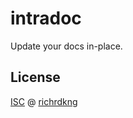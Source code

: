 # intradoc

Update your docs in-place.

## License

[ISC][url-license] @ [richrdkng][url-website]

<!--- References =========================================================== -->

<!--- URLs -->
[url-website]: https://www.richrdkng.com
[url-license]: https://github.com/intradoc/intradoc/blob/master/LICENSE.md
